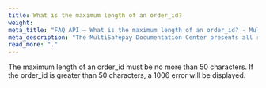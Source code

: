 ```yaml
---
title: What is the maximum length of an order_id?
weight:
meta_title: "FAQ API – What is the maximum length of an order_id? - MultiSafepay Docs"
meta_description: "The MultiSafepay Documentation Center presents all relevant information about our Plugins and API. You can also find support pages for payment methods, tools and general questions as well as the contact details of our Support and Integration Teams."
read_more: "."
---
```

The maximum length of an order_id must be no more than 50 characters. If the order_id is greater than 50 characters, a 1006 error will be displayed.